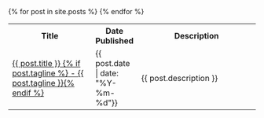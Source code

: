 <table>
<tr>
  <th width="35%">Title</th>
  <th width="15%">Date Published</th>
  <th width="50%">Description</th>
</tr>
{% for post in site.posts %}
<tr {% if post.layout contains "Draft" %}class="draft"{% endif %}>
  <td><a href="{{ post.url}}">{{ post.title }} {% if post.tagline %}<span class="tagline"> - {{ post.tagline }}</span>{% endif %}</a></td>
  <td>{{ post.date | date: "%Y-%m-%d"}}</td>
  <td>{{ post.description }}</td>
</tr>
{% endfor %}
